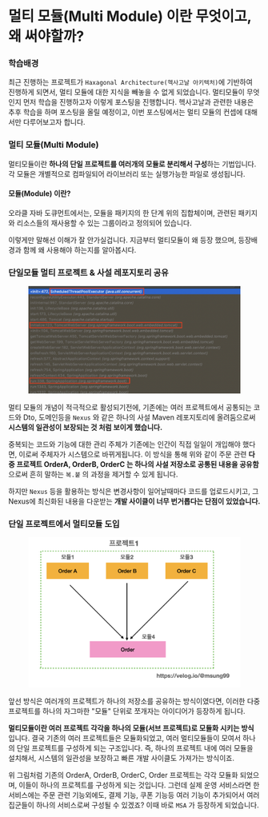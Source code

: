 # 멀티 모듈(Multi Module) 이란 무엇이고, 왜 써야할까?

### 학습배경

최근 진행하는 프로젝트가 `Haxagonal Architecture(헥사고날 아키텍처)`에 기반하여 진행하게 되면서, 멀티 모듈에 대한 지식을 빼놓을 수 없게 되었습니다. 멀티모듈이 무엇인지 먼저 학습을 진행하고자 이렇게 포스팅을 진행합니다. 헥사고날과 관련한 내용은 추후 학습을 하며 포스팅을 올릴 예정이고, 이번 포스팅에서는 멀티 모듈의 컨셉에 대해서만 다루어보고자 합니다.



### 멀티 모듈(Multi Module)

멀티모듈이란 **하나의 단일 프로젝트를 여러개의 모듈로 분리해서 구성**하는 기법입니다. 각 모듈은 개별적으로 컴파일되어 라이브러리 또는 실행가능한 파일로 생성됩니다.



#### 모듈(Module) 이란?

오라클 자바 도큐먼트에서는, 모듈을 패키지의 한 단계 위의 집합체이며, 관련된 패키지와 리소스들의 재사용할 수 있는 그룹이라고 정의되어 있습니다.

이렇게만 말해선 이해가 잘 안가실겁니다. 지금부터 멀티모듈이 왜 등장 했으며, 등장배경과 함께 왜 사용해야 하는지를 알아봅시다.



### 단일모듈 멀티 프로젝트 & 사설 레포지토리 공유

<figure><img src="../.gitbook/assets/image (8).png" alt=""><figcaption></figcaption></figure>

멀티 모듈의 개념이 적극적으로 활성되기전에, 기존에는 여러 프로젝트에서 공통되는 코드와 Dto, 도메인등을 `Nexus` 와 같은 하나의 사설 Maven 레포지토리에 올려둠으로써 **시스템의 일관성이 보장되는 것 처럼 보이게 했습니다.**

중복되는 코드와 기능에 대한 관리 주체가 기존에는 인간이 직접 일일이 개입해야 했다면, 이로써 주체자가 시스템으로 바뀌게됩니다. 이 방식을 통해 위와 같이 주문 관련 **다중 프로젝트 OrderA, OrderB, OrderC 는 하나의 사설 저장소로 공통된 내용을 공유함** 으로써 흔히 말하는 `복.붙` 의 과정을 제거할 수 있게 됩니다.

하지만 `Nexus` 등을 활용하는 방식은 변경사항이 일어날때마다 코드를 업로드시키고, 그 Nexus에 최신화된 내용을 다운받는 **개발 사이클이 너무 번거롭다는 단점이 있었습니다.**



### 단일 프로젝트에서 멀티모듈 도입

<figure><img src="../.gitbook/assets/image (11).png" alt=""><figcaption></figcaption></figure>

앞선 방식은 여러개의 프로젝트가 하나의 저장소를 공유하는 방식이였다면, 이러한 다중 프로젝트를 하나의 자그마한 "모듈" 단위로 쪼개자는 아이디어가 등장하게 됩니다.

**멀티모듈이란 여러 프로젝트 각각을 하나의 모듈(서브 프로젝트)로 모듈화 시키는 방식** 입니다. 결국 기존의 여러 프로젝트들은 모듈화되었고, 여러 멀티모듈들이 모여서 하나의 단일 프로젝트를 구성하게 되는 구조입니다. 즉, 하나의 프로젝트 내에 여러 모듈을 설치해서, 시스템의 일관성을 보장하고 빠른 개발 사이클도 가져가는 방식이죠.

위 그림처럼 기존의 OrderA, OrderB, OrderC, Order 프로젝트는 각각 모듈화 되었으며, 이들이 하나의 프로젝트를 구성하게 되는 것입니다. 그런데 실제 운영 서비스라면 한 서비스에는 주문 관련 기능외에도, 결제 기능, 쿠폰 기능등 여러 기능이 추가되어서 여러 집군들이 하나의 서비스로써 구성될 수 있겠죠? 이때 바로 `MSA` 가 등장하게 되었습니다.
